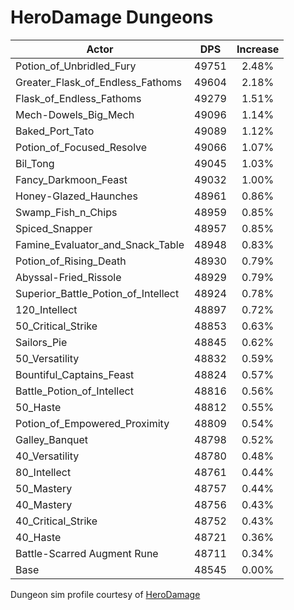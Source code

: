 # HeroDamage Dungeons
| Actor | DPS | Increase |
|---|:---:|:---:|
|Potion_of_Unbridled_Fury|49751|2.48%|
|Greater_Flask_of_Endless_Fathoms|49604|2.18%|
|Flask_of_Endless_Fathoms|49279|1.51%|
|Mech-Dowels_Big_Mech|49096|1.14%|
|Baked_Port_Tato|49089|1.12%|
|Potion_of_Focused_Resolve|49066|1.07%|
|Bil_Tong|49045|1.03%|
|Fancy_Darkmoon_Feast|49032|1.00%|
|Honey-Glazed_Haunches|48961|0.86%|
|Swamp_Fish_n_Chips|48959|0.85%|
|Spiced_Snapper|48957|0.85%|
|Famine_Evaluator_and_Snack_Table|48948|0.83%|
|Potion_of_Rising_Death|48930|0.79%|
|Abyssal-Fried_Rissole|48929|0.79%|
|Superior_Battle_Potion_of_Intellect|48924|0.78%|
|120_Intellect|48897|0.72%|
|50_Critical_Strike|48853|0.63%|
|Sailors_Pie|48845|0.62%|
|50_Versatility|48832|0.59%|
|Bountiful_Captains_Feast|48824|0.57%|
|Battle_Potion_of_Intellect|48816|0.56%|
|50_Haste|48812|0.55%|
|Potion_of_Empowered_Proximity|48809|0.54%|
|Galley_Banquet|48798|0.52%|
|40_Versatility|48780|0.48%|
|80_Intellect|48761|0.44%|
|50_Mastery|48757|0.44%|
|40_Mastery|48756|0.43%|
|40_Critical_Strike|48752|0.43%|
|40_Haste|48721|0.36%|
|Battle-Scarred Augment Rune|48711|0.34%|
|Base|48545|0.00%|

 Dungeon sim profile courtesy of [HeroDamage](https://www.herodamage.com/)